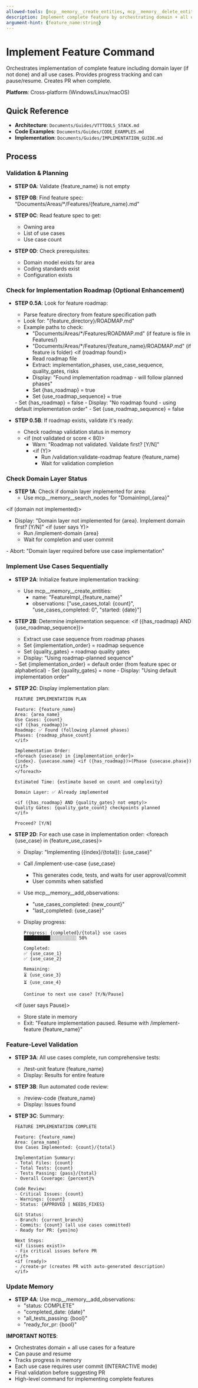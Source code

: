 ```yaml
---
allowed-tools: [mcp__memory__create_entities, mcp__memory__delete_entities, mcp__memory__create_relations, mcp__memory__delete_relations, mcp__memory__add_observations, mcp__memory__delete_observations, mcp__memory__read_graph, mcp__memory__search_nodes, mcp__memory__open_nodes, Task, Read, Write, Edit, Glob, Grep, Bash, TodoWrite]
description: Implement complete feature by orchestrating domain + all use case implementations
argument-hint: {feature_name:string}
---
```


# Implement Feature Command

Orchestrates implementation of complete feature including domain layer (if not done) and all use cases. Provides progress tracking and can pause/resume. Creates PR when complete.

**Platform**: Cross-platform (Windows/Linux/macOS)

## Quick Reference
- **Architecture**: `Documents/Guides/VTTTOOLS_STACK.md`
- **Code Examples**: `Documents/Guides/CODE_EXAMPLES.md`
- **Implementation**: `Documents/Guides/IMPLEMENTATION_GUIDE.md`

## Process

### Validation & Planning

- **STEP 0A**: Validate {feature_name} is not empty
- **STEP 0B**: Find feature spec: "Documents/Areas/*/Features/{feature_name}.md"
- **STEP 0C**: Read feature spec to get:
  - Owning area
  - List of use cases
  - Use case count

- **STEP 0D**: Check prerequisites:
  - Domain model exists for area
  - Coding standards exist
  - Configuration exists

### Check for Implementation Roadmap (Optional Enhancement)

- **STEP 0.5A**: Look for feature roadmap:
  - Parse feature directory from feature specification path
  - Look for: "{feature_directory}/ROADMAP.md"
  - Example paths to check:
    - "Documents/Areas/*/Features/ROADMAP.md" (if feature is file in Features/)
    - "Documents/Areas/*/Features/{feature_name}/ROADMAP.md" (if feature is folder)
  <if (roadmap found)>
    - Read roadmap file
    - Extract: implementation_phases, use_case_sequence, quality_gates, risks
    - Display: "Found implementation roadmap - will follow planned phases"
    - Set {has_roadmap} = true
    - Set {use_roadmap_sequence} = true
  <else>
    - Set {has_roadmap} = false
    - Display: "No roadmap found - using default implementation order"
    - Set {use_roadmap_sequence} = false
  </if>

- **STEP 0.5B**: If roadmap exists, validate it's ready:
  - Check roadmap validation status in memory
  - <if (not validated or score < 80)>
    - Warn: "Roadmap not validated. Validate first? [Y/N]"
    - <if (Y)>
      - Run /validation:validate-roadmap feature {feature_name}
      - Wait for validation completion
    </if>
  </if>

### Check Domain Layer Status

- **STEP 1A**: Check if domain layer implemented for area:
  - Use mcp__memory__search_nodes for "DomainImpl_{area}"

<if (domain not implemented)>
  - Display: "Domain layer not implemented for {area}. Implement domain first? [Y/N]"
  <if (user says Y)>
    - Run /implement-domain {area}
    - Wait for completion and user commit
  <else>
    - Abort: "Domain layer required before use case implementation"
  </if>
</if>

### Implement Use Cases Sequentially

- **STEP 2A**: Initialize feature implementation tracking:
  - Use mcp__memory__create_entities:
    - name: "FeatureImpl_{feature_name}"
    - observations: ["use_cases_total: {count}", "use_cases_completed: 0", "started: {date}"]

- **STEP 2B**: Determine implementation sequence:
  <if ({has_roadmap} AND {use_roadmap_sequence})>
    - Extract use case sequence from roadmap phases
    - Set {implementation_order} = roadmap sequence
    - Set {quality_gates} = roadmap quality gates
    - Display: "Using roadmap-planned sequence"
  <else>
    - Set {implementation_order} = default order (from feature spec or alphabetical)
    - Set {quality_gates} = none
    - Display: "Using default implementation order"
  </if>

- **STEP 2C**: Display implementation plan:
  ```
  FEATURE IMPLEMENTATION PLAN

  Feature: {feature_name}
  Area: {area_name}
  Use Cases: {count}
  <if ({has_roadmap})>
  Roadmap: ✅ Found (following planned phases)
  Phases: {roadmap_phase_count}
  </if>

  Implementation Order:
  <foreach {usecase} in {implementation_order}>
  {index}. {usecase.name} <if ({has_roadmap})>(Phase {usecase.phase})</if>
  </foreach>

  Estimated Time: {estimate based on count and complexity}

  Domain Layer: ✅ Already implemented

  <if ({has_roadmap} AND {quality_gates} not empty)>
  Quality Gates: {quality_gate_count} checkpoints planned
  </if>

  Proceed? [Y/N]
  ```

- **STEP 2D**: For each use case in implementation order:
  <foreach {use_case} in {feature_use_cases}>

  - Display: "Implementing ({index}/{total}): {use_case}"

  - Call /implement-use-case {use_case}
    - This generates code, tests, and waits for user approval/commit
    - User commits when satisfied

  - Use mcp__memory__add_observations:
    - "use_cases_completed: {new_count}"
    - "last_completed: {use_case}"

  - Display progress:
    ```
    Progress: {completed}/{total} use cases
    ██████████░░░░░░░░░░ 50%

    Completed:
    ✅ {use_case_1}
    ✅ {use_case_2}

    Remaining:
    ⏳ {use_case_3}
    ⏳ {use_case_4}

    Continue to next use case? [Y/N/Pause]
    ```

  <if (user says Pause)>
    - Store state in memory
    - Exit: "Feature implementation paused. Resume with /implement-feature {feature_name}"
  </if>

  </foreach>

### Feature-Level Validation

- **STEP 3A**: All use cases complete, run comprehensive tests:
  - /test-unit feature {feature_name}
  - Display: Results for entire feature

- **STEP 3B**: Run automated code review:
  - /review-code {feature_name}
  - Display: Issues found

- **STEP 3C**: Summary:
  ```
  FEATURE IMPLEMENTATION COMPLETE

  Feature: {feature_name}
  Area: {area_name}
  Use Cases Implemented: {count}/{total}

  Implementation Summary:
  - Total Files: {count}
  - Total Tests: {count}
  - Tests Passing: {pass}/{total}
  - Overall Coverage: {percent}%

  Code Review:
  - Critical Issues: {count}
  - Warnings: {count}
  - Status: {APPROVED | NEEDS_FIXES}

  Git Status:
  - Branch: {current_branch}
  - Commits: {count} (all use cases committed)
  - Ready for PR: {yes|no}

  Next Steps:
  <if (issues exist)>
  - Fix critical issues before PR
  </if>
  <if (ready)>
  - /create-pr (creates PR with auto-generated description)
  </if>
  ```

### Update Memory

- **STEP 4A**: Use mcp__memory__add_observations:
  - "status: COMPLETE"
  - "completed_date: {date}"
  - "all_tests_passing: {bool}"
  - "ready_for_pr: {bool}"

**IMPORTANT NOTES**:
- Orchestrates domain + all use cases for a feature
- Can pause and resume
- Tracks progress in memory
- Each use case requires user commit (INTERACTIVE mode)
- Final validation before suggesting PR
- High-level command for implementing complete features